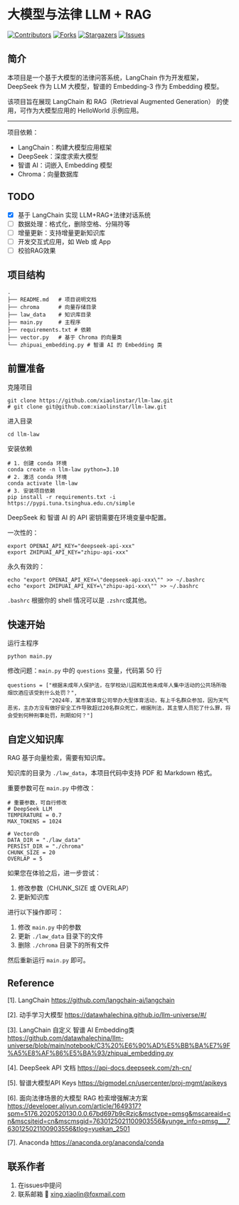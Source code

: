 # 大模型与法律 LLM + RAG

<!-- PROJECT SHIELDS -->

[![Contributors][contributors-shield]][contributors-url]
[![Forks][forks-shield]][forks-url]
[![Stargazers][stars-shield]][stars-url]
[![Issues][issues-shield]][issues-url]

## 简介

本项目是一个基于大模型的法律问答系统，LangChain 作为开发框架， DeepSeek 作为 LLM 大模型，智谱的 Embedding-3 作为 Embedding 模型。

该项目旨在展现 LangChain 和 RAG（Retrieval Augmented Generation） 的使用，可作为大模型应用的 HelloWorld 示例应用。

---

项目依赖：

- LangChain：构建大模型应用框架
- DeepSeek：深度求索大模型
- 智谱 AI：词嵌入 Embedding 模型
- Chroma：向量数据库


## TODO
- [x] 基于 LangChain 实现 LLM+RAG+法律对话系统
- [ ] 数据处理：格式化，删除空格、分隔符等
- [ ] 增量更新：支持增量更新知识库
- [ ] 开发交互式应用，如 Web 或 App
- [ ] 校验RAG效果

## 项目结构
```
.
├── README.md   # 项目说明文档
├── chroma      # 向量存储目录
├── law_data    # 知识库目录
├── main.py     # 主程序
├── requirements.txt # 依赖
├── vector.py   # 基于 Chroma 的向量类
└── zhipuai_embedding.py # 智谱 AI 的 Embedding 类
```

## 前置准备

克隆项目
```shell
git clone https://github.com/xiaolinstar/llm-law.git
# git clone git@github.com:xiaolinstar/llm-law.git
```

进入目录
```shell
cd llm-law
```

安装依赖

```shell
# 1. 创建 conda 环境
conda create -n llm-law python=3.10
# 2. 激活 conda 环境
conda activate llm-law
# 3. 安装项目依赖
pip install -r requirements.txt -i https://pypi.tuna.tsinghua.edu.cn/simple
```

DeepSeek 和 智谱 AI 的 API 密钥需要在环境变量中配置。

一次性的：
```shell
export OPENAI_API_KEY="deepseek-api-xxx"
export ZHIPUAI_API_KEY="zhipu-api-xxx"
```

永久有效的：
```shell
echo "export OPENAI_API_KEY=\"deepseek-api-xxx\"" >> ~/.bashrc
echo "export ZHIPUAI_API_KEY=\"zhipu-api-xxx\"" >> ~/.bashrc
```

`.bashrc` 根据你的 shell 情况可以是 `.zshrc`或其他。

## 快速开始

运行主程序

```shell
python main.py
```

修改问题：`main.py` 中的 `questions` 变量，代码第 50 行

```
questions = ["根据未成年人保护法，在学校幼儿园和其他未成年人集中活动的公共场所吸烟饮酒应该受到什么处罚？",
             "2024年，某市某体育公司举办大型体育活动，有上千名群众参加，因为天气恶劣，主办方没有做好安全工作导致超过20名群众死亡，根据刑法，其主管人员犯了什么罪，将会受到何种刑事处罚，刑期如何？"]
```

## 自定义知识库
RAG 基于向量检索，需要有知识库。

知识库的目录为 `./law_data`，本项目代码中支持 PDF 和 Markdown 格式。

重要参数可在 `main.py` 中修改：

```
# 重要参数，可自行修改
# DeepSeek LLM
TEMPERATURE = 0.7
MAX_TOKENS = 1024

# Vectordb
DATA_DIR = "./law_data"
PERSIST_DIR = "./chroma"
CHUNK_SIZE = 20
OVERLAP = 5
```

如果您在体验之后，进一步尝试：

1. 修改参数（CHUNK_SIZE 或 OVERLAP）
2. 更新知识库

进行以下操作即可：

1. 修改 `main.py` 中的参数
2. 更新 `./law_data` 目录下的文件
3. 删除 `./chroma` 目录下的所有文件

然后重新运行 `main.py` 即可。

## Reference

[1]. LangChain https://github.com/langchain-ai/langchain

[2]. 动手学习大模型 https://datawhalechina.github.io/llm-universe/#/ 

[3]. LangChain 自定义 智谱 AI Embedding类 https://github.com/datawhalechina/llm-universe/blob/main/notebook/C3%20%E6%90%AD%E5%BB%BA%E7%9F%A5%E8%AF%86%E5%BA%93/zhipuai_embedding.py

[4]. DeepSeek API 文档 https://api-docs.deepseek.com/zh-cn/

[5]. 智谱大模型API Keys https://bigmodel.cn/usercenter/proj-mgmt/apikeys

[6]. 面向法律场景的大模型 RAG 检索增强解决方案 https://developer.aliyun.com/article/1649317?spm=5176.2020520130.0.0.67bd697b9cRzjc&msctype=pmsg&mscareaid=cn&mscsiteid=cn&mscmsgid=7630125021100903556&yunge_info=pmsg___7630125021100903556&tlog=yuekan_2501

[7]. Anaconda https://anaconda.org/anaconda/conda

## 联系作者

1. 在issues中提问
2. 联系邮箱 :email: xing.xiaolin@foxmail.com

<!-- links -->

[contributors-shield]: https://img.shields.io/github/contributors/xiaolinstar/llm-law.svg?style=flat-square
[contributors-url]: https://github.com/xiaolinstar/llm-law/graphs/contributors
[forks-shield]: https://img.shields.io/github/forks/xiaolinstar/llm-law.svg?style=flat-square
[forks-url]: https://github.com/xiaolinstar/llm-law/network/members
[stars-shield]: https://img.shields.io/github/stars/xiaolinstar/llm-law.svg?style=flat-square
[stars-url]: https://github.com/xiaolinstar/llm-law/stargazers
[issues-shield]: https://img.shields.io/github/issues/xiaolinstar/llm-law.svg?style=flat-square
[issues-url]: https://github.com/xiaolinstar/llm-law/issues